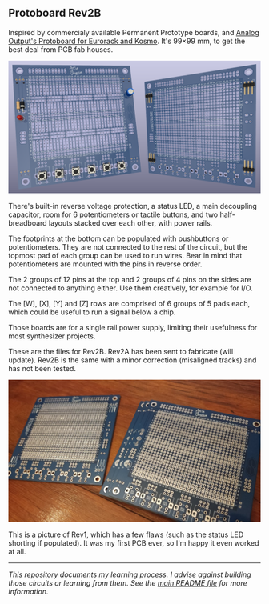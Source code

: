 Protoboard Rev2B
----------------

Inspired by commercialy available Permanent Prototype boards, and [Analog Output's Protoboard for Eurorack and Kosmo](https://github.com/holmesrichards/Protoboard). It's 99×99 mm, to get the best deal from PCB fab houses.

![3D view](Prototype%20Board%203D%20View.png)

There's built-in reverse voltage protection, a status LED, a main decoupling capacitor, room for 6 potentiometers or tactile buttons, and two half-breadboard layouts stacked over each other, with power rails.

The footprints at the bottom can be populated with pushbuttons or potentiometers. They are not connected to the rest of the circuit, but the topmost pad of each group can be used to run wires. Bear in mind that potentiometers are mounted with the pins in reverse order.

The 2 groups of 12 pins at the top and 2 groups of 4 pins on the sides are not connected to anything either. Use them creatively, for example for I/O.

The [W], [X], [Y] and [Z] rows are comprised of 6 groups of 5 pads each, which could be useful to run a signal below a chip.

Those boards are for a single rail power supply, limiting their usefulness for most synthesizer projects.

These are the files for Rev2B. Rev2A has been sent to fabricate (will update). Rev2B is the same with a minor correction (misaligned tracks) and has not been tested.

![Photo of the module](Protoboard%20Photo.jpg)

This is a picture of Rev1, which has a few flaws (such as the status LED shorting if populated). It was my first PCB ever, so I'm happy it even worked at all.

------

_This repository documents my learning process. I advise against building those circuits or learning from them. See the [main README file](../README.md) for more information._
